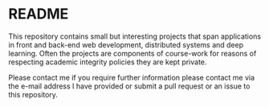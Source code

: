 # README

This repository contains small but interesting projects that span applications in front and back-end web development, distributed systems and deep learning. Often the projects are components of course-work for reasons of respecting academic integrity policies they are kept private.

Please contact me if you require further information please contact me via the e-mail address I have provided or submit a pull request or an issue to this repository.
